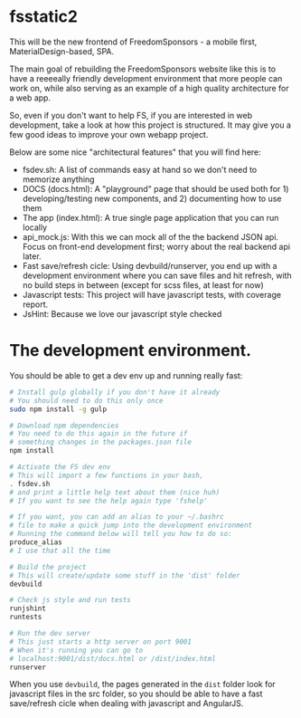 # fsstatic2

This will be the new frontend of FreedomSponsors - a mobile first, MaterialDesign-based, SPA.

The main goal of rebuilding the FreedomSponsors website like this is to have a reeeeally friendly development environment that more people can work on, while also serving as an example of a high quality architecture for a web app.

So, even if you don't want to help FS, if you are interested in web development, take a look at how this project is structured. It may give you a few good ideas to improve your own webapp project.

Below are some nice "architectural features" that you will find here:

* fsdev.sh: A list of commands easy at hand so we don't need to memorize anything
* DOCS (docs.html): A "playground" page that should be used both for 1) developing/testing new components, and 2) documenting how to use them
* The app (index.html): A true single page application that you can run locally
* api_mock.js: With this we can mock all of the the backend JSON api. Focus on front-end development first; worry about the real backend api later.
* Fast save/refresh cicle: Using devbuild/runserver, you end up with a development environment where you can save files and hit refresh, with no build steps in between (except for scss files, at least for now)
* Javascript tests: This project will have javascript tests, with coverage report.
* JsHint: Because we love our javascript style checked

# The development environment.

You should be able to get a dev env up and running really fast:

```bash
# Install gulp globally if you don't have it already
# You should need to do this only once
sudo npm install -g gulp

# Download npm dependencies
# You need to do this again in the future if 
# something changes in the packages.json file
npm install

# Activate the FS dev env
# This will import a few functions in your bash, 
. fsdev.sh
# and print a little help text about them (nice huh)
# If you want to see the help again type 'fshelp'

# If you want, you can add an alias to your ~/.bashrc 
# file to make a quick jump into the development environment
# Running the command below will tell you how to do so:
produce_alias
# I use that all the time

# Build the project
# This will create/update some stuff in the 'dist' folder
devbuild

# Check js style and run tests
runjshint
runtests

# Run the dev server
# This just starts a http server on port 9001
# When it's running you can go to 
# localhost:9001/dist/docs.html or /dist/index.html
runserver
```

When you use `devbuild`, the pages generated in the `dist` folder look for javascript files in the src folder, so you should be able to have a fast save/refresh cicle when dealing with javascript and AngularJS.
